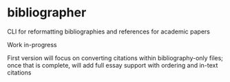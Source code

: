 # bibliographer
CLI for reformatting bibliographies and references for academic papers

Work in-progress

First version will focus on converting citations within bibliography-only files; once that is complete, will add full essay support with ordering and in-text citations
